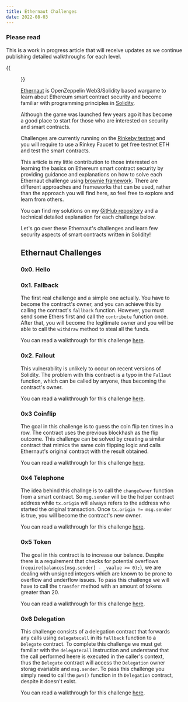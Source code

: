```yaml
---
title: Ethernaut Challenges
date: 2022-08-03
---
```

### Please read
 This is a work in progress article that will receive updates as we continue publishing detailed walkthroughs for each level.

{{<figure src="../images/ethernaut.png">}}

[Ethernaut](https://ethernaut.openzeppelin.com/) is OpenZeppelin Web3/Solidity based wargame to learn about Ethereum smart contract security and become familiar with programming principles in [Solidity](https://docs.soliditylang.org/en/v0.8.15/).

Although the game was launched few years ago it has become a good place to start for those who are interested on security and smart contracts.

Challenges are currently running on the [Rinkeby testnet](https://www.alchemy.com/overviews/rinkeby-testnet) and you will require to use a Rinkey Faucet to get free testnet ETH and test the smart contracts.

This article is my little contribution to those interested on learning the basics on Ethereum smart contract security by providing  guidance and explanations on how to solve each Ethernaut challenge using [brownie framework](https://github.com/eth-brownie/brownie). There are different approaches and frameworks that can be used, rather than the approach you will find here, so feel free to explore and learn from others.

You can find my solutions on my [GitHub repository](https://github.com/0xroot-bf/ethernaut) and a technical detailed explanation for each challenge below.

Let's go over these Ethernaut's challenges and learn few security aspects of smart contracts written in Solidity!

## Ethernaut Challenges

### 0x0. Hello

### 0x1. Fallback
The first real challenge and a simple one actually. You have to become the contract's owner, and you can achieve this by calling the contract's `fallback` function. However, you must send some Ethers first and call the `contribute` function once. After that, you will become the legitimate owner and you will be able to call the `withdraw` method to steal all the funds.

You can read a walkthrough for this challenge [here](../ethernaut-1-fallback).

### 0x2. Fallout
This vulnerability is unlikely to occur on recent versions of Solidity. The problem with this contract is a typo in the `Fal1out` function, which can be called by anyone, thus becoming the contract's owner.

You can read a walkthrough for this challenge [here](../ethernaut-2-fallout).

### 0x3 Coinflip
The goal in this challenge is to guess the coin flip ten times in a row. The contract uses the previous blockhash as the flip outcome. This challenge can be solved by creating a similar contract that mimics the same coin flipping logic and calls Ethernaut's original contract with the result obtained.

You can read a walkthrough for this challenge [here](../ethernaut-3-coinflip).

### 0x4 Telephone
The idea behind this challnge is to call the `changeOwner` function from a smart contract. So `msg.sender` will be the helper contract address while `tx.origin` will always refers to the address who started the original transaction. Once `tx.origin != msg.sender` is true, you will become the contract's new owner.

You can read a walkthrough for this challenge [here](../ethernaut-4-telephone).

### 0x5 Token
The goal in this contract is to increase our balance. Despite there is a requirement that checks for potential overflows (`require(balances[msg.sender] - _vaalue >= 0);`), we are dealing with unsigned integers which are known to be prone to overflow and underflow issues. To pass this challenge we will have to call the `transfer` method with an amount of tokens greater than 20.

You can read a walkthrough for this challenge [here](../ethernaut-5-token).

### 0x6 Delegation
This challenge consists of a delegation contract that forwards any calls using `delegatecall` in its `fallback` function to a `Delegate` contract. To complete this challenge we must get familiar with the `delegatecall` instruction and understand that the call performed heere is executed in the caller's context, thus the `Delegate` contract will access the `Delegation` owner storag evariable and `msg.sender`. To pass this challenge you simply need to call the `pwn()` function in th `Delegation` contract, despite it doesn't exist.

You can read a walkthrough for this challenge [here](../ethernaut-6-delegation).